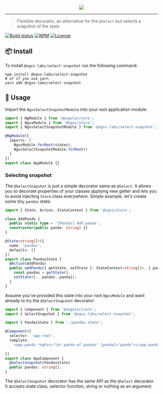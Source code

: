 <p align="center">
  <img src="https://raw.githubusercontent.com/ngxs-labs/emitter/master/docs/assets/logo.png">
</p>

---

> Flexibile decorator, an alternative for the `@Select` but selects a snapshot of the state

[![Build status](https://ci.appveyor.com/api/projects/status/jf1q7ypda4udyb2h/branch/master?svg=true)](https://ci.appveyor.com/project/arturovt/select-snapshot/branch/master)
[![NPM](https://badge.fury.io/js/%40ngxs-labs%2Fselect-snapshot.svg)](https://badge.fury.io/js/%40ngxs-labs%2Fselect-snapshot)
[![License](https://img.shields.io/badge/License-MIT-green.svg)](https://github.com/ngxs-labs/select-snapshot/blob/master/LICENSE)

## 📦 Install

To install `@ngxs-labs/select-snapshot` run the following command:

```console
npm install @ngxs-labs/select-snapshot
# of if you use yarn
yarn add @ngxs-labs/select-snapshot
```

## 🔨 Usage

Import the `NgxsSelectSnapshotModule` into your root application module:

```typescript
import { NgModule } from '@angular/core';
import { NgxsModule } from '@ngxs/store';
import { NgxsSelectSnapshotModule } from '@ngxs-labs/select-snapshot';

@NgModule({
  imports: [
    NgxsModule.forRoot(states),
    NgxsSelectSnapshotModule.forRoot()
  ]
})
export class AppModule {}
```

### Selecting snapshot

The `@SelectSnapshot` is just a simple decorator same as `@Select`. It allows you to decorate properties of your classes applying new getter and lets you to avoid injecting `Store` class everywhere. Simple example, let's create some tiny `pandas` state:

```typescript
import { State, Action, StateContext } from '@ngxs/store';

class AddPanda {
  public static type = '[Pandas] Add panda';
  constructor(public panda: string) {}
}

@State<string[]>({
  name: 'pandas',
  defaults: []
})
export class PandasState {
  @Action(AddPanda)
  public addPanda({ getState, setState }: StateContext<string[]>, { panda }: AddPanda): void {
    const pandas = getState();
    setState([...pandas, panda]);
  }
}
```

Assume you've provided this state into your root `NgxsModule` and want already to try the `@SelectSnapshot` decorator:

```typescript
import { Component } from '@angular/core';
import { SelectSnapshot } from '@ngxs-labs/select-snapshot';

import { PandasState } from './pandas.state';

@Component({
  selector: 'app-root',
  template: `
    <app-panda *ngFor="let panda of pandas" [panda]="panda"></app-panda>
  `
})
export class AppComponent {
  @SelectSnapshot(PandasState)
  public pandas: string[];  
}
```

The `@SelectSnapshot` decorator has the same API as the `@Select` decorator. It accepts state class, selector function, string or nothing as an argument.
